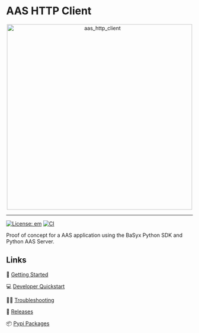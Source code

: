 <!-- TODO: Go through the readme and enter the information here -->

# AAS HTTP Client

<div align="center">
<!-- change this to your projects logo if you have on.
  If you don't have one it might be worth trying chatgpt dall-e to create one for you...
 -->
<img src="docs/assets/fluid_logo.svg" alt="aas_http_client" width=500 />
</div>

---

[![License: em](https://img.shields.io/badge/license-emSL-%23f8a602?label=License&labelColor=%23992b2e)](LICENSES/LicenseRef-em.txt)
[![CI](https://github.com/engineering-methods/basyx_python_poc/actions/workflows/ci.yml/badge.svg?branch=master&cache-bust=1)](https://github.com/engineering-methods/basyx_python_poc/actions)

Proof of concept for a AAS application using the BaSyx Python SDK and Python AAS Server.

## Links

🚀 [Getting Started](docs/getting_started.md)

💻 [Developer Quickstart](docs/dev_guide.md)

👨‍⚕️ [Troubleshooting](docs/troubleshooting.md)

🤖 [Releases](https://github.com/engineering-methods/basyx_python_poc/releases)

📦 [Pypi Packages](https://pypi.org/project/aas-http-client/)
